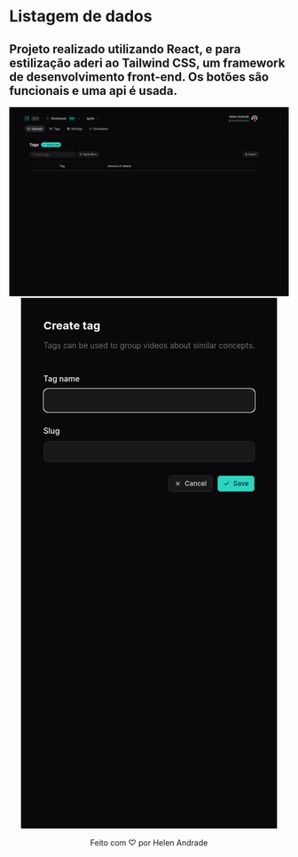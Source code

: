 # Listagem de dados

## Projeto realizado utilizando React, e para estilização aderi ao Tailwind CSS, um framework de desenvolvimento front-end. Os botões são funcionais e uma api é usada.

<p align="center">
  <img src="./src/assets/1.png" alt="Imagem 1 do projeto">
  <img src="./src/assets/2.png" alt="Imagem 2 do projeto">
</p>

<p align="center">
  Feito com ♡ por Helen Andrade
</p>

